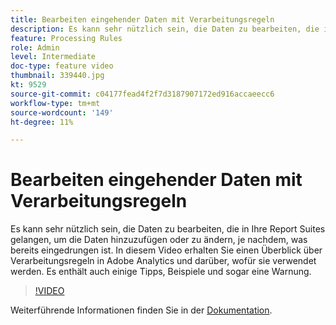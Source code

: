 ```yaml
---
title: Bearbeiten eingehender Daten mit Verarbeitungsregeln
description: Es kann sehr nützlich sein, die Daten zu bearbeiten, die in Ihre Report Suites gelangen, um die Daten hinzuzufügen oder zu ändern, je nachdem, was bereits eingedrungen ist. In diesem Video erhalten Sie einen Überblick über Verarbeitungsregeln in Adobe Analytics und darüber, wofür sie verwendet werden. Es enthält auch einige Tipps, Beispiele und sogar eine Warnung.
feature: Processing Rules
role: Admin
level: Intermediate
doc-type: feature video
thumbnail: 339440.jpg
kt: 9529
source-git-commit: c04177fead4f2f7d3187907172ed916accaeecc6
workflow-type: tm+mt
source-wordcount: '149'
ht-degree: 11%

---
```



# Bearbeiten eingehender Daten mit Verarbeitungsregeln

Es kann sehr nützlich sein, die Daten zu bearbeiten, die in Ihre Report Suites gelangen, um die Daten hinzuzufügen oder zu ändern, je nachdem, was bereits eingedrungen ist. In diesem Video erhalten Sie einen Überblick über Verarbeitungsregeln in Adobe Analytics und darüber, wofür sie verwendet werden. Es enthält auch einige Tipps, Beispiele und sogar eine Warnung.

>[!VIDEO](https://video.tv.adobe.com/v/339440/?quality=12&learn=on)

Weiterführende Informationen finden Sie in der [Dokumentation](https://experienceleague.adobe.com/docs/analytics/admin/admin-tools/processing-rules/processing-rules.html?lang=de).
